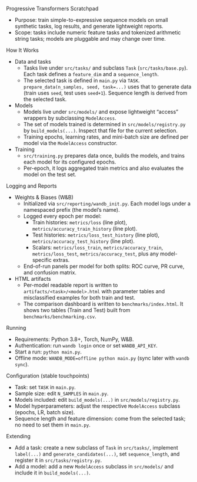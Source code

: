 Progressive Transformers Scratchpad

- Purpose: train simple-to-expressive sequence models on small synthetic tasks, log results, and generate lightweight reports.
- Scope: tasks include numeric feature tasks and tokenized arithmetic string tasks; models are pluggable and may change over time.

How It Works

- Data and tasks
  - Tasks live under `src/tasks/` and subclass `Task` (`src/tasks/base.py`). Each task defines a `feature_dim` and a `sequence_length`.
  - The selected task is defined in `main.py` via `TASK`. `prepare_data(n_samples, seed, task=...)` uses that to generate data (train uses `seed`, test uses `seed+1`). Sequence length is derived from the selected task.
- Models
  - Models live under `src/models/` and expose lightweight “access” wrappers by subclassing `ModelAccess`.
  - The set of models trained is determined in `src/models/registry.py` by `build_models(...)`. Inspect that file for the current selection.
  - Training epochs, learning rates, and mini-batch size are defined per model via the `ModelAccess` constructor.
- Training
  - `src/training.py` prepares data once, builds the models, and trains each model for its configured epochs.
  - Per-epoch, it logs aggregated train metrics and also evaluates the model on the test set.

Logging and Reports

- Weights & Biases (W&B)
  - Initialized via `src/reporting/wandb_init.py`. Each model logs under a namespaced prefix (the model’s name).
  - Logged every epoch per model:
    - Train histories: `metrics/loss` (line plot), `metrics/accuracy_train_history` (line plot).
    - Test histories: `metrics/loss_test_history` (line plot), `metrics/accuracy_test_history` (line plot).
    - Scalars: `metrics/loss_train`, `metrics/accuracy_train`, `metrics/loss_test`, `metrics/accuracy_test`, plus any model-specific extras.
  - End-of-run panels per model for both splits: ROC curve, PR curve, and confusion matrix.
- HTML artifacts
  - Per-model readable report is written to `artifacts/<task>/<model>.html` with parameter tables and misclassified examples for both train and test.
  - The comparison dashboard is written to `benchmarks/index.html`. It shows two tables (Train and Test) built from `benchmarks/benchmarking.csv`.

Running

- Requirements: Python 3.8+, Torch, NumPy, W&B.
- Authentication: run `wandb login` once or set `WANDB_API_KEY`.
- Start a run: `python main.py`.
- Offline mode: `WANDB_MODE=offline python main.py` (sync later with `wandb sync`).

Configuration (stable touchpoints)

- Task: set `TASK` in `main.py`.
- Sample size: edit `N_SAMPLES` in `main.py`.
- Models included: edit `build_models(...)` in `src/models/registry.py`.
- Model hyperparameters: adjust the respective `ModelAccess` subclass (epochs, LR, batch size).
- Sequence length and feature dimension: come from the selected task; no need to set them in `main.py`.

Extending

- Add a task: create a new subclass of `Task` in `src/tasks/`, implement `label(...)` and `generate_candidates(...)`, set `sequence_length`, and register it in `src/tasks/registry.py`.
- Add a model: add a new `ModelAccess` subclass in `src/models/` and include it in `build_models(...)`.

